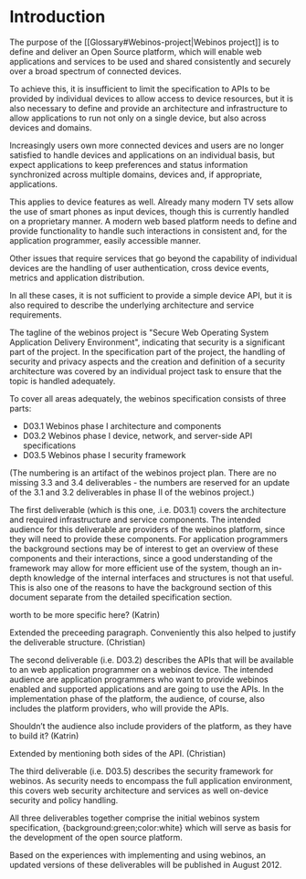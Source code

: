 Introduction
============

The purpose of the [[Glossary#Webinos-project|Webinos project]] is to define and deliver an Open Source platform, which will enable web applications and services to be used and shared consistently and securely over a broad spectrum of connected devices.

To achieve this, it is insufficient to limit the specification to APIs to be provided by individual devices to allow access to device resources, but it is also necessary to define and provide an architecture and infrastructure to allow applications to run not only on a single device, but also across devices and domains.

Increasingly users own more connected devices and users are no longer satisfied to handle devices and applications on an individual basis, but expect applications to keep preferences and status information synchronized across multiple domains, devices and, if appropriate, applications.

This applies to device features as well. Already many modern TV sets allow the use of smart phones as input devices, though this is currently handled on a proprietary manner. A modern web based platform needs to define and provide functionality to handle such interactions in consistent and, for the application programmer, easily accessible manner.

Other issues that require services that go beyond the capability of individual devices are the handling of user authentication, cross device events, metrics and application distribution.

In all these cases, it is not sufficient to provide a simple device API, but it is also required to describe the underlying architecture and service requirements.

The tagline of the webinos project is "Secure Web Operating System Application Delivery Environment", indicating that security is a significant part of the project. In the specification part of the project, the handling of security and privacy aspects and the creation and definition of a security architecture was covered by an individual project task to ensure that the topic is handled adequately.

To cover all areas adequately, the webinos specification consists of three parts:

-   D03.1 Webinos phase I architecture and components
-   D03.2 Webinos phase I device, network, and server-side API specifications
-   D03.5 Webinos phase I security framework

(The numbering is an artifact of the webinos project plan. There are no missing 3.3 and 3.4 deliverables - the numbers are reserved for an update of the 3.1 and 3.2 deliverables in phase II of the webinos project.)

The first deliverable (which is this one, .i.e. D03.1) covers the architecture and required infrastructure and service components. The intended audience for this deliverable are providers of the webinos platform, since they will need to provide these components. For application programmers the background sections may be of interest to get an overview of these components and their interactions, since a good understanding of the framework may allow for more efficient use of the system, though an in-depth knowledge of the internal interfaces and structures is not that useful. This is also one of the reasons to have the background section of this document separate from the detailed specification section.

worth to be more specific here? (Katrin)

Extended the preceeding paragraph. Conveniently this also helped to justify the deliverable structure. (Christian)

The second deliverable (i.e. D03.2) describes the APIs that will be available to an web application programmer on a webinos device. The intended audience are application programmers who want to provide webinos enabled and supported applications and are going to use the APIs. In the implementation phase of the platform, the audience, of course, also includes the platform providers, who will provide the APIs.

Shouldn’t the audience also include providers of the platform, as they have to build it? (Katrin)

Extended by mentioning both sides of the API. (Christian)

The third deliverable (i.e. D03.5) describes the security framework for webinos. As security needs to encompass the full application environment, this covers web security architecture and services as well on-device security and policy handling.

All three deliverables together comprise the initial webinos system specification, {background:green;color:white} which will serve as basis for the development of the open source platform.

Based on the experiences with implementing and using webinos, an updated versions of these deliverables will be published in August 2012.

